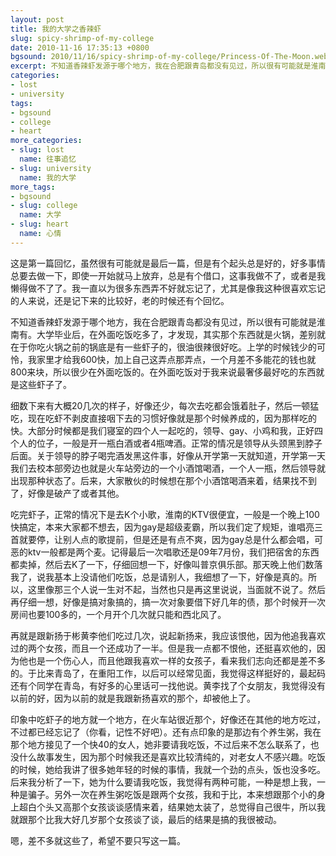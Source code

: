 ```yaml
---
layout: post
title: 我的大学之香辣虾
slug: spicy-shrimp-of-my-college
date: 2010-11-16 17:35:13 +0800
bgsound: 2010/11/16/spicy-shrimp-of-my-college/Princess-Of-The-Moon.webm
excerpt: 不知道香辣虾发源于哪个地方，我在合肥跟青岛都没有见过，所以很有可能就是淮南有。大学毕业后，在外面吃饭吃多了，才发现，其实那个东西就是火锅，差别就在于你吃火锅之前的锅底是有一些虾子的，很油很辣很好吃。上学的时候钱少的可怜，我家里才给我600快，加上自己这弄点那弄点，一个月差不多能花的钱也就800来块，所以很少在外面吃饭的。在外面吃饭对于我来说最奢侈最好吃的东西就是这些虾子了。
categories:
- lost
- university
tags:
- bgsound
- college
- heart
more_categories:
- slug: lost
  name: 往事追忆
- slug: university
  name: 我的大学
more_tags:
- bgsound
- slug: college
  name: 大学
- slug: heart
  name: 心情
---
```


这是第一篇回忆，虽然很有可能就是最后一篇，但是有个起头总是好的，好多事情总要去做一下，即使一开始就马上放弃，总是有个借口，这事我做不了，或者是我懒得做不了了。我一直以为很多东西弄不好就忘记了，尤其是像我这种很喜欢忘记的人来说，还是记下来的比较好，老的时候还有个回忆。

不知道香辣虾发源于哪个地方，我在合肥跟青岛都没有见过，所以很有可能就是淮南有。大学毕业后，在外面吃饭吃多了，才发现，其实那个东西就是火锅，差别就在于你吃火锅之前的锅底是有一些虾子的，很油很辣很好吃。上学的时候钱少的可怜，我家里才给我600快，加上自己这弄点那弄点，一个月差不多能花的钱也就800来块，所以很少在外面吃饭的。在外面吃饭对于我来说最奢侈最好吃的东西就是这些虾子了。

细数下来有大概20几次的样子，好像还少，每次去吃都会饿着肚子，然后一顿猛吃，现在吃虾不剥皮直接咽下去的习惯好像就是那个时候养成的，因为那样吃的快。大部分时候都是我们寝室的四个人一起吃的，领导、gay、小鸡和我，正好四个人的位子，一般是开一瓶白酒或者4瓶啤酒。正常的情况是领导从头颈黑到脖子后面。关于领导的脖子喝完酒发黑这件事，好像从开学第一天就知道，开学第一天我们去校本部旁边也就是火车站旁边的一个小酒馆喝酒，一个人一瓶，然后领导就出现那种状态了。后来，大家散伙的时候想在那个小酒馆喝酒来着，结果找不到了，好像是破产了或者其他。

吃完虾子，正常的情况下是去K个小歌，淮南的KTV很便宜，一般是一个晚上100快搞定，本来大家都不想去，因为gay是超级麦霸，所以我们定了规矩，谁唱亮三首就要停，让别人点的歌提前，但是还是有点不爽，因为gay总是什么都会唱，可恶的ktv一般都是两个麦。记得最后一次唱歌还是09年7月份，我们把宿舍的东西都卖掉，然后去K了一下，仔细回想一下，好像叫普京俱乐部。那天晚上他们数落我了，说我基本上没请他们吃饭，总是请别人，我细想了一下，好像是真的。所以，这里像那三个人说一生对不起，当然也只是再这里说说，当面就不说了。然后再仔细一想，好像是搞对象搞的，搞一次对象要借下好几年的债，那个时候开一次房间也要100多的，一个月开个几次就只能和西北风了。

再就是跟新扬于彬黄李他们吃过几次，说起新扬来，我应该恨他，因为他追我喜欢过的两个女孩，而且一个还成功了一半。但是我一点都不恨他，还挺喜欢他的，因为他也是一个伤心人，而且他跟我喜欢一样的女孩子，看来我们志向还都是差不多的。于比来青岛了，在重阳工作，以后可以经常见面，我觉得这样挺好的，最起码还有个同学在青岛，有好多的心里话可一找他说。黄李找了个女朋友，我觉得没有以前的好，因为以前的就是我跟新扬喜欢的那个，却被他上了。

印象中吃虾子的地方就一个地方，在火车站很近那个，好像还在其他的地方吃过，不过都已经忘记了（你看，记性不好吧）。还有点印象的是那边有个养生粥，我在那个地方接见了一个快40的女人，她非要请我吃饭，不过后来不怎么联系了，也没什么故事发生，因为那个时候我还是喜欢比较清纯的，对老女人不感兴趣。吃饭的时候，她给我讲了很多她年轻的时候的事情，我就一个劲的点头，饭也没多吃。后来我分析了一下，她为什么要请我吃饭，我觉得有两种可能，一种是想上我，一种是骗子。另外一次在养生粥吃饭是跟两个女孩，我和于比，本来想跟那个小的身上超白个头又高那个女孩谈谈感情来着，结果她太装了，总觉得自己很牛，所以我就跟那个比我大好几岁那个女孩谈了谈，最后的结果是搞的我很被动。

嗯，差不多就这些了，希望不要只写这一篇。
